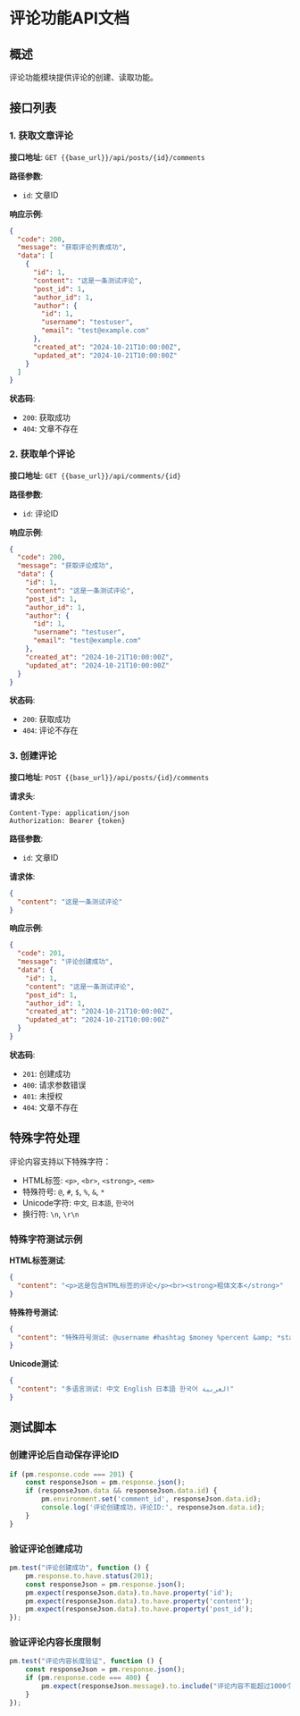 # 评论功能API文档

## 概述
评论功能模块提供评论的创建、读取功能。

## 接口列表

### 1. 获取文章评论

**接口地址**: `GET {{base_url}}/api/posts/{id}/comments`

**路径参数**:
- `id`: 文章ID

**响应示例**:
```json
{
  "code": 200,
  "message": "获取评论列表成功",
  "data": [
    {
      "id": 1,
      "content": "这是一条测试评论",
      "post_id": 1,
      "author_id": 1,
      "author": {
        "id": 1,
        "username": "testuser",
        "email": "test@example.com"
      },
      "created_at": "2024-10-21T10:00:00Z",
      "updated_at": "2024-10-21T10:00:00Z"
    }
  ]
}
```

**状态码**:
- `200`: 获取成功
- `404`: 文章不存在

### 2. 获取单个评论

**接口地址**: `GET {{base_url}}/api/comments/{id}`

**路径参数**:
- `id`: 评论ID

**响应示例**:
```json
{
  "code": 200,
  "message": "获取评论成功",
  "data": {
    "id": 1,
    "content": "这是一条测试评论",
    "post_id": 1,
    "author_id": 1,
    "author": {
      "id": 1,
      "username": "testuser",
      "email": "test@example.com"
    },
    "created_at": "2024-10-21T10:00:00Z",
    "updated_at": "2024-10-21T10:00:00Z"
  }
}
```

**状态码**:
- `200`: 获取成功
- `404`: 评论不存在

### 3. 创建评论

**接口地址**: `POST {{base_url}}/api/posts/{id}/comments`

**请求头**:
```
Content-Type: application/json
Authorization: Bearer {token}
```

**路径参数**:
- `id`: 文章ID

**请求体**:
```json
{
  "content": "这是一条测试评论"
}
```

**响应示例**:
```json
{
  "code": 201,
  "message": "评论创建成功",
  "data": {
    "id": 1,
    "content": "这是一条测试评论",
    "post_id": 1,
    "author_id": 1,
    "created_at": "2024-10-21T10:00:00Z",
    "updated_at": "2024-10-21T10:00:00Z"
  }
}
```

**状态码**:
- `201`: 创建成功
- `400`: 请求参数错误
- `401`: 未授权
- `404`: 文章不存在

## 特殊字符处理

评论内容支持以下特殊字符：
- HTML标签: `<p>`, `<br>`, `<strong>`, `<em>`
- 特殊符号: `@`, `#`, `$`, `%`, `&`, `*`
- Unicode字符: `中文`, `日本語`, `한국어`
- 换行符: `\n`, `\r\n`

### 特殊字符测试示例

**HTML标签测试**:
```json
{
  "content": "<p>这是包含HTML标签的评论</p><br><strong>粗体文本</strong>"
}
```

**特殊符号测试**:
```json
{
  "content": "特殊符号测试: @username #hashtag $money %percent &amp; *star"
}
```

**Unicode测试**:
```json
{
  "content": "多语言测试: 中文 English 日本語 한국어 العربية"
}
```

## 测试脚本

### 创建评论后自动保存评论ID
```javascript
if (pm.response.code === 201) {
    const responseJson = pm.response.json();
    if (responseJson.data && responseJson.data.id) {
        pm.environment.set('comment_id', responseJson.data.id);
        console.log('评论创建成功，评论ID:', responseJson.data.id);
    }
}
```

### 验证评论创建成功
```javascript
pm.test("评论创建成功", function () {
    pm.response.to.have.status(201);
    const responseJson = pm.response.json();
    pm.expect(responseJson.data).to.have.property('id');
    pm.expect(responseJson.data).to.have.property('content');
    pm.expect(responseJson.data).to.have.property('post_id');
});
```

### 验证评论内容长度限制
```javascript
pm.test("评论内容长度验证", function () {
    const responseJson = pm.response.json();
    if (pm.response.code === 400) {
        pm.expect(responseJson.message).to.include("评论内容不能超过1000个字符");
    }
});
```
